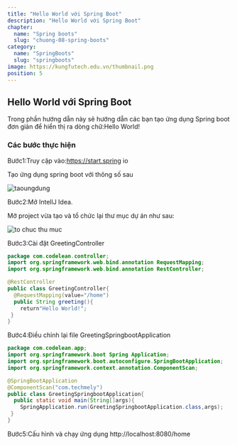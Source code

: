 ```yaml
---
title: "Hello World với Spring Boot"
description: "Hello World với Spring Boot"
chapter:
  name: "Spring boots"
  slug: "chuong-08-spring-boots"
category:
  name: "SpringBoots"
  slug: "springboots"
image: https://kungfutech.edu.vn/thumbnail.png
position: 5
---
```


## Hello World với Spring Boot

Trong phần hướng dẫn này sẽ hướng dẫn các bạn tạo ứng dụng Spring boot đơn giản để hiển thị ra
dòng chữ:Hello World!

### Các bước thực hiện

Bước1:Truy cập vào:https://start.spring io

Tạo ứng dụng spring boot với thông số sau

![taoungdung](https://github.com/techmely/hoc-lap-trinh/assets/29374426/0b487096-79cc-4773-b031-7d6bfbf9d821)

Bước2:Mở IntellJ Idea.

Mở project vừa tạo và tổ chức lại thư mục dự án như sau:

![to chuc thu muc](https://github.com/techmely/hoc-lap-trinh/assets/29374426/29fef1cc-6097-42c9-ae22-0f297104adb5)

Bước3:Cài đặt GreetingController

```java
package com.codelean.controller;
import org.springframework.web.bind.annotation RequestMapping;
import org.springframework.web.bind.annotation RestController;

@RestController
public class GreetingController{
  @RequestMapping(value="/home")
  public String greeting(){
    return"Hello World!";
 }
}
```

Bước4:Điều chỉnh lại file GreetingSpringbootApplication

```java
package com.codelean.app;
import org.springframework.boot Spring Application;
import org.springframework.boot.autoconfigure.SpringBootApplication;
import org.springframework.context.annotation.ComponentScan;

@SpringBootApplication
@ComponentScan("com.techmely")
public class GreetingSpringbootApplication{
  public static void main(String[]args){
    SpringApplication.run(GreetingSpringbootApplication.class,args);
 }
}
```

Bước5:Cấu hình và chạy ứng dụng
http://localhost:8080/home
